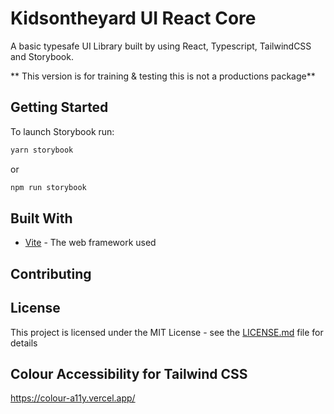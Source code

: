 # Kidsontheyard UI React Core

A basic typesafe UI Library built by using React, Typescript, TailwindCSS and Storybook.

** This version is for training & testing this is not a productions package**

## Getting Started

To launch Storybook run:

```bash
yarn storybook
```

or

```bash
npm run storybook
```

## Built With

- [Vite](https://vitejs.dev/) - The web framework used

## Contributing

## License

This project is licensed under the MIT License - see the [LICENSE.md](LICENSE.md) file for details

## Colour Accessibility for Tailwind CSS

https://colour-a11y.vercel.app/
